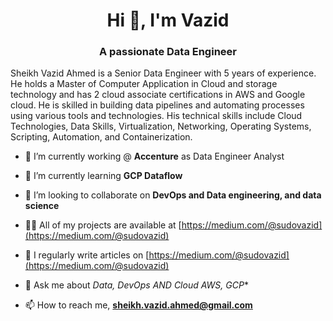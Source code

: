 
<h1 align="center">Hi 👋, I'm Vazid</h1>
<h3 align="center">A passionate Data Engineer</h3>


<P>Sheikh Vazid Ahmed is a Senior Data Engineer with 5 years of experience. He holds a Master of Computer Application in Cloud and storage technology and has 2 cloud associate certifications in AWS and Google cloud. He is skilled in building data pipelines and automating processes using various tools and technologies. His technical skills include Cloud Technologies, Data Skills, Virtualization, Networking, Operating Systems, Scripting, Automation, and Containerization.</p>


- 🔭 I’m currently working @ **Accenture** as Data Engineer Analyst

- 🌱 I’m currently learning **GCP Dataflow**

- 👯 I’m looking to collaborate on **DevOps and Data engineering, and data science**

- 👨‍💻 All of my projects are available at [https://medium.com/@sudovazid](https://medium.com/@sudovazid)

- 📝 I regularly write articles on [https://medium.com/@sudovazid](https://medium.com/@sudovazid)

- 💬 Ask me about *Data, DevOps AND Cloud AWS, GCP**

- 📫 How to reach me, **sheikh.vazid.ahmed@gmail.com**

